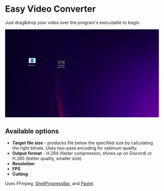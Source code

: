 # Easy Video Converter

Just drag&drop your video over the program's executable to begin.

![Demonstration](demo.gif)

## Available options

* **Target file size** - produces file below the specified size by calculating the right bitrate. Uses two-pass encoding for optimum quality.
* **Output format** - H.264 (faster compression, shows up on Discord) or H.265 (better quality, smaller size)
* **Resolution**
* **FPS**
* **Cutting**

Uses FFmpeg, [ShellProgressBar](https://github.com/Mpdreamz/shellprogressbar), and [Pastel](https://github.com/silkfire/Pastel).